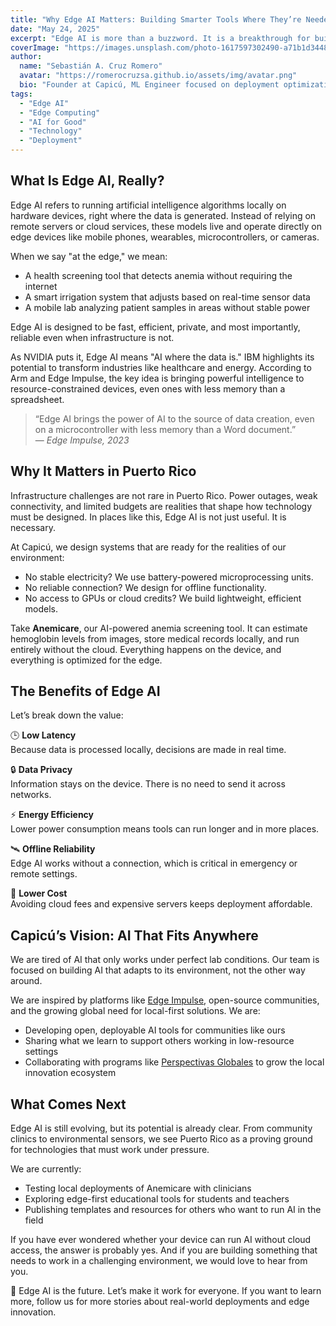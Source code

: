 ```yaml
---
title: "Why Edge AI Matters: Building Smarter Tools Where They’re Needed Most"
date: "May 24, 2025"
excerpt: "Edge AI is more than a buzzword. It is a breakthrough for building intelligent systems where connectivity, power, and infrastructure are limited. At Capicú, we're making AI that fits anywhere."
coverImage: "https://images.unsplash.com/photo-1617597302490-a71b1d344807?q=80&w=3131&auto=format&fit=crop&ixlib=rb-4.1.0&ixid=M3wxMjA3fDB8MHxwaG90by1wYWdlfHx8fGVufDB8fHx8fA%3D%3D"
author:
  name: "Sebastián A. Cruz Romero"
  avatar: "https://romerocruzsa.github.io/assets/img/avatar.png"
  bio: "Founder at Capicú, ML Engineer focused on deployment optimization."
tags:
  - "Edge AI"
  - "Edge Computing"
  - "AI for Good"
  - "Technology"
  - "Deployment"
---
```


## What Is Edge AI, Really?

Edge AI refers to running artificial intelligence algorithms locally on hardware devices, right where the data is generated. Instead of relying on remote servers or cloud services, these models live and operate directly on edge devices like mobile phones, wearables, microcontrollers, or cameras.

When we say "at the edge," we mean:
- A health screening tool that detects anemia without requiring the internet
- A smart irrigation system that adjusts based on real-time sensor data
- A mobile lab analyzing patient samples in areas without stable power

Edge AI is designed to be fast, efficient, private, and most importantly, reliable even when infrastructure is not.

As NVIDIA puts it, Edge AI means "AI where the data is." IBM highlights its potential to transform industries like healthcare and energy. According to Arm and Edge Impulse, the key idea is bringing powerful intelligence to resource-constrained devices, even ones with less memory than a spreadsheet.

> “Edge AI brings the power of AI to the source of data creation, even on a microcontroller with less memory than a Word document.”  
> — *Edge Impulse, 2023*

## Why It Matters in Puerto Rico

Infrastructure challenges are not rare in Puerto Rico. Power outages, weak connectivity, and limited budgets are realities that shape how technology must be designed. In places like this, Edge AI is not just useful. It is necessary.

At Capicú, we design systems that are ready for the realities of our environment:
- No stable electricity? We use battery-powered microprocessing units.
- No reliable connection? We design for offline functionality.
- No access to GPUs or cloud credits? We build lightweight, efficient models.

Take **Anemicare**, our AI-powered anemia screening tool. It can estimate hemoglobin levels from images, store medical records locally, and run entirely without the cloud. Everything happens on the device, and everything is optimized for the edge.

## The Benefits of Edge AI

Let’s break down the value:

🕒 **Low Latency**  
Because data is processed locally, decisions are made in real time.

🔒 **Data Privacy**  
Information stays on the device. There is no need to send it across networks.

⚡ **Energy Efficiency**  
Lower power consumption means tools can run longer and in more places.

🛰️ **Offline Reliability**  
Edge AI works without a connection, which is critical in emergency or remote settings.

💸 **Lower Cost**  
Avoiding cloud fees and expensive servers keeps deployment affordable.

## Capicú’s Vision: AI That Fits Anywhere

We are tired of AI that only works under perfect lab conditions. Our team is focused on building AI that adapts to its environment, not the other way around.

We are inspired by platforms like [Edge Impulse](https://edgeimpulse.com), open-source communities, and the growing global need for local-first solutions. We are:
- Developing open, deployable AI tools for communities like ours
- Sharing what we learn to support others working in low-resource settings
- Collaborating with programs like [Perspectivas Globales](https://perspectivasglobales.com) to grow the local innovation ecosystem

## What Comes Next

Edge AI is still evolving, but its potential is already clear. From community clinics to environmental sensors, we see Puerto Rico as a proving ground for technologies that must work under pressure.

We are currently:
- Testing local deployments of Anemicare with clinicians
- Exploring edge-first educational tools for students and teachers
- Publishing templates and resources for others who want to run AI in the field

If you have ever wondered whether your device can run AI without cloud access, the answer is probably yes. And if you are building something that needs to work in a challenging environment, we would love to hear from you.

📡 Edge AI is the future. Let’s make it work for everyone. If you want to learn more, follow us for more stories about real-world deployments and edge innovation.